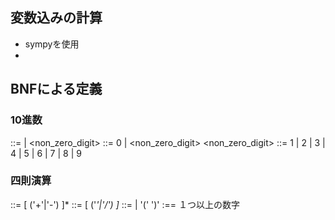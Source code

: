 ## 変数込みの計算
- sympyを使用
- 
  
## BNFによる定義
### 10進数
<integer> ::= <digit> | <non_zero_digit> <integer>
<digit> ::= 0 | <non_zero_digit>
<non_zero_digit> ::= 1 | 2 | 3 | 4 | 5 | 6 | 7 | 8 | 9

### 四則演算
<expr>   ::= <term> [ ('+'|'-') <term> ]*
<term>   ::= <factor> [ ('*'|'/') <factor> ]*
<factor> ::= <number> | '(' <expr> ')'
<number> :== １つ以上の数字

### 